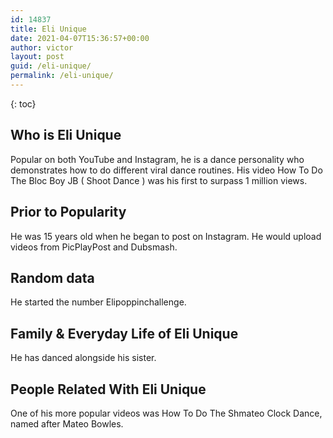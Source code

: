 ```yaml
---
id: 14837
title: Eli Unique
date: 2021-04-07T15:36:57+00:00
author: victor
layout: post
guid: /eli-unique/
permalink: /eli-unique/
---
```



{: toc}


## Who is Eli Unique



Popular on both YouTube and Instagram, he is a dance personality who demonstrates how to do different viral dance routines. His video How To Do The Bloc Boy JB ( Shoot Dance ) was his first to surpass 1 million views. 

                
                
                
## Prior to Popularity



He was 15 years old when he began to post on Instagram. He would upload videos from PicPlayPost and Dubsmash. 

                
                
                
## Random data



He started the number Elipoppinchallenge. 

                
                
                
## Family & Everyday Life of Eli Unique



He has danced alongside his sister. 

                
                
                
## People Related With Eli Unique



One of his more popular videos was How To Do The Shmateo Clock Dance, named after Mateo Bowles. 

                
              
            
          
          
          